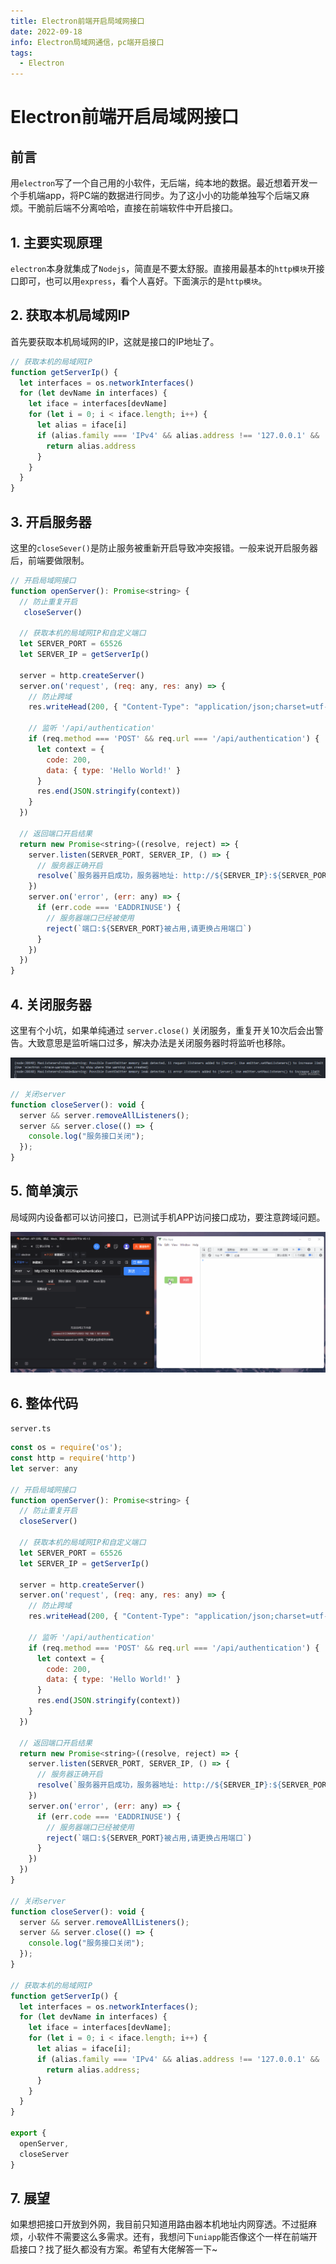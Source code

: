 ```yaml
---
title: Electron前端开启局域网接口
date: 2022-09-18
info: Electron局域网通信，pc端开启接口
tags:
  - Electron
---
```


# Electron前端开启局域网接口

## 前言

用`electron`写了一个自己用的小软件，无后端，纯本地的数据。最近想着开发一个手机端app，将PC端的数据进行同步。为了这小小的功能单独写个后端又麻烦。干脆前后端不分离哈哈，直接在前端软件中开启接口。

## 1. 主要实现原理

`electron`本身就集成了`Nodejs`，简直是不要太舒服。直接用最基本的`http模块`开接口即可，也可以用`express`，看个人喜好。下面演示的是`http模块`。

## 2. 获取本机局域网IP

首先要获取本机局域网的IP，这就是接口的IP地址了。

```js
// 获取本机的局域网IP
function getServerIp() {
  let interfaces = os.networkInterfaces()
  for (let devName in interfaces) {
    let iface = interfaces[devName]
    for (let i = 0; i < iface.length; i++) {
      let alias = iface[i]
      if (alias.family === 'IPv4' && alias.address !== '127.0.0.1' && !alias.internal) {
        return alias.address
      }
    }
  }
}
```

## 3. 开启服务器

这里的`closeSever()`是防止服务被重新开启导致冲突报错。一般来说开启服务器后，前端要做限制。

```js
// 开启局域网接口
function openServer(): Promise<string> {
  // 防止重复开启
   closeServer()

  // 获取本机的局域网IP和自定义端口
  let SERVER_PORT = 65526
  let SERVER_IP = getServerIp()

  server = http.createServer()
  server.on('request', (req: any, res: any) => {
    // 防止跨域
    res.writeHead(200, { "Content-Type": "application/json;charset=utf-8", "access-control-allow-origin": "*" })

    // 监听 '/api/authentication'
    if (req.method === 'POST' && req.url === '/api/authentication') {
      let context = {
        code: 200,
        data: { type: 'Hello World!' }
      }
      res.end(JSON.stringify(context))
    }
  })

  // 返回端口开启结果
  return new Promise<string>((resolve, reject) => {
    server.listen(SERVER_PORT, SERVER_IP, () => {
      // 服务器正确开启
      resolve(`服务器开启成功，服务器地址: http://${SERVER_IP}:${SERVER_PORT}`)
    })
    server.on('error', (err: any) => {
      if (err.code === 'EADDRINUSE') {
        // 服务器端口已经被使用
        reject(`端口:${SERVER_PORT}被占用,请更换占用端口`)
      }
    })
  })
}
```

## 4. 关闭服务器

这里有个小坑，如果单纯通过 `server.close()` 关闭服务，重复开关10次后会出警告。大致意思是监听端口过多，解决办法是关闭服务器时将监听也移除。

![gif](../img/2022/electron-network/electron-network1.png)

```js
// 关闭server
function closeServer(): void {
  server && server.removeAllListeners();
  server && server.close(() => {
    console.log("服务接口关闭");
  });
}
```

## 5. 简单演示

局域网内设备都可以访问接口，已测试手机APP访问接口成功，要注意跨域问题。

![gif](../img/2022/electron-network/electron-network2.gif)

## 6. 整体代码

`server.ts`

```js
const os = require('os');
const http = require('http')
let server: any

// 开启局域网接口
function openServer(): Promise<string> {
  // 防止重复开启
  closeServer()

  // 获取本机的局域网IP和自定义端口
  let SERVER_PORT = 65526
  let SERVER_IP = getServerIp()

  server = http.createServer()
  server.on('request', (req: any, res: any) => {
    // 防止跨域
    res.writeHead(200, { "Content-Type": "application/json;charset=utf-8", "access-control-allow-origin": "*" })

    // 监听 '/api/authentication'
    if (req.method === 'POST' && req.url === '/api/authentication') {
      let context = {
        code: 200,
        data: { type: 'Hello World!' }
      }
      res.end(JSON.stringify(context))
    }
  })

  // 返回端口开启结果
  return new Promise<string>((resolve, reject) => {
    server.listen(SERVER_PORT, SERVER_IP, () => {
      // 服务器正确开启
      resolve(`服务器开启成功，服务器地址: http://${SERVER_IP}:${SERVER_PORT}`)
    })
    server.on('error', (err: any) => {
      if (err.code === 'EADDRINUSE') {
        // 服务器端口已经被使用
        reject(`端口:${SERVER_PORT}被占用,请更换占用端口`)
      }
    })
  })
}

// 关闭server
function closeServer(): void {
  server && server.removeAllListeners();
  server && server.close(() => {
    console.log("服务接口关闭");
  });
}

// 获取本机的局域网IP
function getServerIp() {
  let interfaces = os.networkInterfaces();
  for (let devName in interfaces) {
    let iface = interfaces[devName];
    for (let i = 0; i < iface.length; i++) {
      let alias = iface[i];
      if (alias.family === 'IPv4' && alias.address !== '127.0.0.1' && !alias.internal) {
        return alias.address;
      }
    }
  }
}

export {
  openServer,
  closeServer
}
```

## 7. 展望

如果想把接口开放到外网，我目前只知道用路由器本机地址内网穿透。不过挺麻烦，小软件不需要这么多需求。还有，我想问下`uniapp`能否像这个一样在前端开启接口？找了挺久都没有方案。希望有大佬解答一下~
